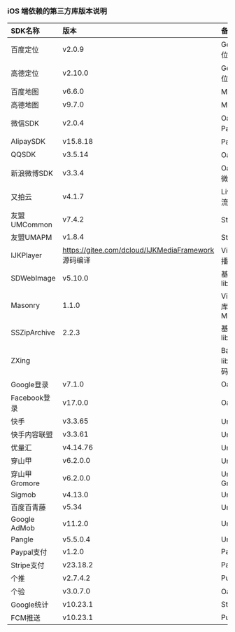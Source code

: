 ### iOS 端依赖的第三方库版本说明

|SDK名称|版本|备注（使用模块）|
|:--|:--|:--|
|百度定位|v2.0.9|Geolocation/百度定位模块 |
|高德定位|v2.10.0|Geolocation/高德定位 |
|百度地图|v6.6.0|Maps/百度地图 |
|高德地图|v9.7.0|Maps/高德地图 |
|微信SDK|v2.0.4|Oauth、Share、Payment/微信|
|AlipaySDK|v15.8.18|Payment/支付宝|
|QQSDK|v3.5.14|Oauth、Share/QQ|
|新浪微博SDK|v3.3.4|Oauth、Share/新浪微博|
|又拍云|v4.1.7|LivePusher（直播推流）|
|友盟UMCommon|v7.4.2|Statistic(友盟统计)|
|友盟UMAPM|v1.8.4|Statistic(友盟统计)|
|IJKPlayer|https://gitee.com/dcloud/IJKMediaFramework 源码编译|VideoPlayer（视频播放）|
|SDWebImage|v5.10.0|基础库/对应的库 libSDWebImage.a |
|Masonry|1.1.0|VideoPlayer/对应的库 Masonry.framework|
|SSZipArchive|2.2.3|基础库/对应的库 libcoreSupport.a|
| ZXing ||Barcode/对应的库 libDCUniZXing.a 源码已修改|
|Google登录|v7.1.0|Oauth/Google|
|Facebook登录|v17.0.0|Oauth/Facebook|
|快手|v3.3.65|UniAD/快手|
|快手内容联盟|v3.3.61|UniAD/快手内容联盟|
|优量汇|v4.14.76|UniAD/优量汇|
|穿山甲|v6.2.0.0|UniAD/穿山甲|
|穿山甲Gromore|v6.2.0.0|UniAD/穿山甲Gromore|
|Sigmob|v4.13.0|UniAD/Sigmob|
|百度百青藤|v5.34|UniAD/百度|
|Google AdMob|v11.2.0|UniAD/AdMob|
|Pangle|v5.5.0.4|UniAD/Pangle|
|Paypal支付|v1.2.0|Payment/Paypal|
|Stripe支付|v23.18.2|Payment/Stripe|
|个推|v2.7.4.2|Push/UniPush|
|个验|v3.0.7.0|Oauth/一键登录|
|Google统计|v10.23.1|Statistic/Google|
|FCM推送|v10.23.1|Push/FCM|
